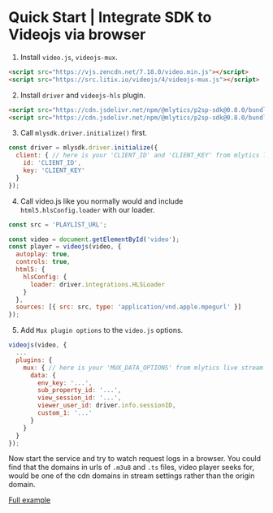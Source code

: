 # Quick Start | Integrate SDK to Videojs via browser

1. Install `video.js`, `videojs-mux`.

  ```html
  <script src="https://vjs.zencdn.net/7.18.0/video.min.js"></script>
  <script src="https://src.litix.io/videojs/4/videojs-mux.js"></script>
  ```

2. Install `driver` and `videojs-hls` plugin.

  ```html
  <script src="https://cdn.jsdelivr.net/npm/@mlytics/p2sp-sdk@0.8.0/bundle/driver.min.js"></script>
  <script src="https://cdn.jsdelivr.net/npm/@mlytics/p2sp-sdk@0.8.0/bundle/peripheral/videojs-hls.min.js"></script>
  ```

3. Call `mlysdk.driver.initialize()` first.

  ```javascript
  const driver = mlysdk.driver.initialize({
    client: { // here is your 'CLIENT_ID' and 'CLIENT_KEY' from mlytics live stream
      id: 'CLIENT_ID',
      key: 'CLIENT_KEY'
    }
  });
  ```

4. Call video.js like you normally would and include `html5.hlsConfig.loader` with our loader.

  ```javascript
  const src = 'PLAYLIST_URL';

  const video = document.getElementById('video');
  const player = videojs(video, {
    autoplay: true,
    controls: true,
    html5: {
      hlsConfig: {
        loader: driver.integrations.HLSLoader
      }
    },
    sources: [{ src: src, type: 'application/vnd.apple.mpegurl' }]
  });
  ```

5. Add `Mux plugin options` to the `video.js` options.

  ```javascript
  videojs(video, {
    ...
    plugins: {
      mux: { // here is your 'MUX_DATA_OPTIONS' from mlytics live stream
        data: {
          env_key: '...',
          sub_property_id: '...',
          view_session_id: '...',
          viewer_user_id: driver.info.sessionID,
          custom_1: '...'
        }
      }
    }
  });
  ```

Now start the service and try to watch request logs in a browser. You could find that the domains in urls of `.m3u8` and `.ts` files, video player seeks for,  would be one of the cdn domains in stream settings rather than the origin domain.

[Full example](./index.html)
